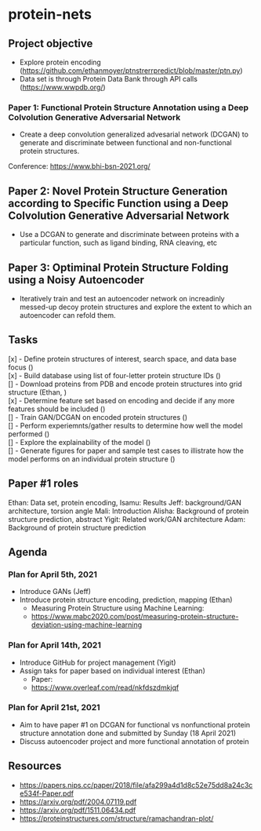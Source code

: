# protein-nets

## Project objective

- Explore protein encoding (https://github.com/ethanmoyer/ptnstrerrpredict/blob/master/ptn.py)
- Data set is through Protein Data Bank through API calls (https://www.wwpdb.org/)

### Paper 1: Functional Protein Structure Annotation using a Deep Colvolution Generative Adversarial Network
- Create a deep convolution generalized advesarial network (DCGAN) to generate and discriminate between functional and non-functional protein structures.

Conference: https://www.bhi-bsn-2021.org/

## Paper 2: Novel Protein Structure Generation according to Specific Function using a Deep Colvolution Generative Adversarial Network
- Use a DCGAN to generate and discriminate between proteins with a particular function, such as ligand binding, RNA cleaving, etc

## Paper 3: Optiminal Protein Structure Folding using a Noisy Autoencoder
- Iteratively train and test an autoencoder network on increadinly messed-up decoy protein structures and explore the extent to which an autoencoder can refold them.

## Tasks
[x] - Define protein structures of interest, search space, and data base focus () \
[x] - Build database using list of four-letter protein structure IDs () \
[] - Download proteins from PDB and encode protein structures into grid structure (Ethan, ) \
[x] - Determine feature set based on encoding and decide if any more features should be included () \
[] - Train GAN/DCGAN on encoded protein structures () \
[] - Perform experiemnts/gather results to determine how well the model performed () \
[] - Explore the explainability of the model () \
[] - Generate figures for paper and sample test cases to illistrate how the model performs on an individual protein structure ()

## Paper #1 roles
Ethan: Data set, protein encoding, 
Isamu: Results
Jeff: background/GAN architecture, torsion angle
Mali: Introduction
Alisha: Background of protein structure prediction, abstract
Yigit: Related work/GAN architecture 
Adam: Background of protein structure prediction

## Agenda
 
### Plan for April 5th, 2021
- Introduce GANs (Jeff)
- Introduce protein structure encoding, prediction, mapping (Ethan)
  - Measuring Protein Structure using Machine Learning:
  - https://www.mabc2020.com/post/measuring-protein-structure-deviation-using-machine-learning

### Plan for April 14th, 2021
- Introduce GitHub for project management (Yigit)
- Assign taks for paper based on individual interest (Ethan)
  - Paper:
  - https://www.overleaf.com/read/nkfdszdmkjqf

### Plan for April 21st, 2021
- Aim to have paper #1 on DCGAN for functional vs nonfunctional protein structure annotation done and submitted by Sunday (18 April 2021)
- Discuss autoencoder project and more functional annotation of protein

## Resources
- https://papers.nips.cc/paper/2018/file/afa299a4d1d8c52e75dd8a24c3ce534f-Paper.pdf
- https://arxiv.org/pdf/2004.07119.pdf
- https://arxiv.org/pdf/1511.06434.pdf
- https://proteinstructures.com/structure/ramachandran-plot/
